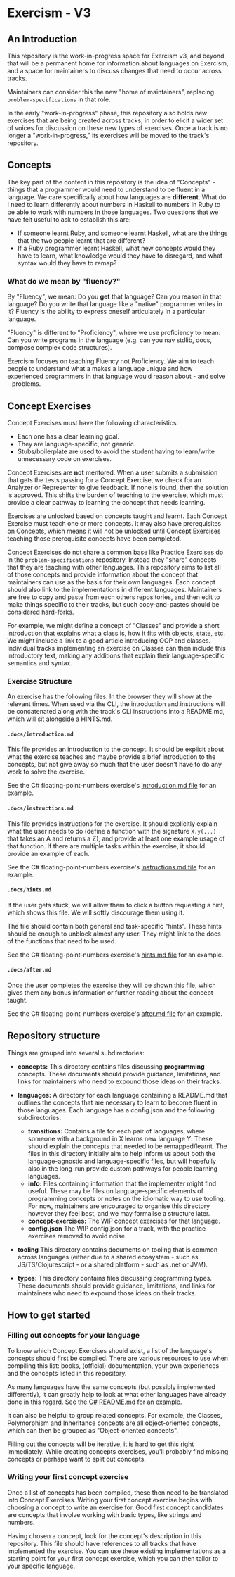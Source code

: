 # Exercism - V3

## An Introduction

This repository is the work-in-progress space for Exercism v3, and beyond that will be a permanent home for information about languages on Exercism, and a space for maintainers to discuss changes that need to occur across tracks.

Maintainers can consider this the new "home of maintainers", replacing `problem-specifications` in that role.

In the early "work-in-progress" phase, this repository also holds new exercises that are being created across tracks, in order to elicit a wider set of voices for discussion on these new types of exercises. Once a track is no longer a "work-in-progress," its exercises will be moved to the track's repository.

## Concepts

The key part of the content in this repository is the idea of "Concepts" - things that a programmer would need to understand to be fluent in a language. We care specifically about how languages are **different**. What do I need to learn differently about numbers in Haskell to numbers in Ruby to be able to work with numbers in those languages. Two questions that we have felt useful to ask to establish this are:

- If someone learnt Ruby, and someone learnt Haskell, what are the things that the two people learnt that are different?
- If a Ruby programmer learnt Haskell, what new concepts would they have to learn, what knowledge would they have to disregard, and what syntax would they have to remap?

### What do we mean by "fluency?"

By "Fluency", we mean: Do you **get** that language? Can you reason in that language? Do you write that language like a "native" programmer writes in it? Fluency is the ability to express oneself articulately in a particular language.

"Fluency" is different to "Proficiency", where we use proficiency to mean: Can you write programs in the language (e.g. can you nav stdlib, docs, compose complex code structures).

Exercism focuses on teaching Fluency not Proficiency. We aim to teach people to understand what a makes a language unique and how experienced programmers in that language would reason about - and solve - problems.

## Concept Exercises

Concept Exercises must have the following characteristics:

- Each one has a clear learning goal.
- They are language-specific, not generic.
- Stubs/boilerplate are used to avoid the student having to learn/write unnecessary code on exercises.

Concept Exercises are **not** mentored. When a user submits a submission that gets the tests passing for a Concept Exercise, we check for an Analyzer or Representer to give feedback. If none is found, then the solution is approved. This shifts the burden of teaching to the exercise, which must provide a clear pathway to learning the concept that needs learning.

Exercises are unlocked based on concepts taught and learnt. Each Concept Exercise must teach one or more concepts. It may also have prerequisites on Concepts, which means it will not be unlocked until Concept Exercises teaching those prerequisite concepts have been completed.

Concept Exercises do not share a common base like Practice Exercises do in the `problem-specifications` repository. Instead they "share" concepts that they are teaching with other languages. This repository aims to list all of those concepts and provide information about the concept that maintainers can use as the basis for their own languages. Each concept should also link to the implementations in different languages. Maintainers are free to copy and paste from each others repositories, and then edit to make things specific to their tracks, but such copy-and-pastes should be considered hard-forks.

For example, we might define a concept of "Classes" and provide a short introduction that explains what a class is, how it fits with objects, state, etc. We might include a link to a good article introducing OOP and classes. Individual tracks implementing an exercise on Classes can then include this introductory text, making any additions that explain their language-specific semantics and syntax.

### Exercise Structure

An exercise has the following files. In the browser they will show at the relevant times. When used via the CLI, the introduction and instructions will be concatenated along with the track's CLI instructions into a README.md, which will sit alongside a HINTS.md.

#### `.docs/introduction.md`

This file provides an introduction to the concept. It should be explicit about what the exercise teaches and maybe provide a brief introduction to the concepts, but not give away so much that the user doesn't have to do any work to solve the exercise.

See the C# floating-point-numbers exercise's [introduction.md file](./languages/csharp/concept-exercises/floating-point-numbers/.docs/introduction.md) for an example.

#### `.docs/instructions.md`

This file provides instructions for the exercise. It should explicitly explain what the user needs to do (define a function with the signature `X.y(...)` that takes an A and returns a Z), and provide at least one example usage of that function. If there are multiple tasks within the exercise, it should provide an example of each.

See the C# floating-point-numbers exercise's [instructions.md file](./languages/csharp/concept-exercises/floating-point-numbers/.docs/instructions.md) for an example.

#### `.docs/hints.md`

If the user gets stuck, we will allow them to click a button requesting a hint, which shows this file. We will softly discourage them using it.

The file should contain both general and task-specific "hints". These hints should be enough to unblock almost any user. They might link to the docs of the functions that need to be used.

See the C# floating-point-numbers exercise's [hints.md file](./languages/csharp/concept-exercises/floating-point-numbers/.docs/hints.md) for an example.

#### `.docs/after.md`

Once the user completes the exercise they will be shown this file, which gives them any bonus information or further reading about the concept taught.

See the C# floating-point-numbers exercise's [after.md file](./languages/csharp/concept-exercises/floating-point-numbers/.docs/after.md) for an example.

## Repository structure

Things are grouped into several subdirectories:

- **concepts:** This directory contains files discussing **programming** concepts. These documents should provide guidance, limitations, and links for maintainers who need to expound those ideas on their tracks.
- **languages:** A directory for each language containing a README.md that outlines the concepts that are necessary to learn to become fluent in those languages. Each language has a config.json and the following subdirectories:

  - **transitions:** Contains a file for each pair of languages, where someone with a background in X learns new language Y. These should explain the concepts that needed to be remapped/learnt. The files in this directory initially aim to help inform us about both the language-agnostic and language-specific files, but will hopefully also in the long-run provide custom pathways for people learning languages.
  - **info:** Files containing information that the implementer might find useful. These may be files on language-specific elements of programming concepts or notes on the idiomatic way to use tooling. For now, maintainers are encouraged to organise this directory however they feel best, and we may formalise a structure later.
  - **concept-exercises:** The WIP concept exercises for that language.
  - **config.json** The WIP config.json for a track, with the practice exercises removed to avoid noise.

- **tooling** This directory contains documents on tooling that is common across languages (either due to a shared ecosystem - such as JS/TS/Clojurescript - or a shared platform - such as .net or JVM).
- **types:** This directory contains files discussing programming types. These documents should provide guidance, limitations, and links for maintainers who need to expound those ideas on their tracks.

## How to get started

### Filling out concepts for your language

To know which Concept Exercises should exist, a list of the language's concepts should first be compiled. There are various resources to use when compiling this list: books, (official) documentation, your own experiences and the concepts listed in this repository.

As many languages have the same concepts (but possibly implemented differently), it can greatly help to look at what other languages have already done in this regard. See the [C# README.md](./languages/csharp/README.md) for an example.

It can also be helpful to group related concepts. For example, the Classes, Polymorphism and Inheritance concepts are all object-oriented concepts, which can then be grouped as "Object-oriented concepts".

Filling out the concepts will be iterative, it is hard to get this right immediately. While creating concepts exercises, you'll probably find missing concepts or perhaps want to split out concepts.

### Writing your first concept exercise

Once a list of concepts has been compiled, these then need to be translated into Concept Exercises. Writing your first concept exercise begins with choosing a concept to write an exercise for. Good first concept candidates are concepts that involve working with basic types, like strings and numbers.

Having chosen a concept, look for the concept's description in this repository. This file should have references to all tracks that have implemented the exercise. You can use these existing implementations as a starting point for your first concept exercise, which you can then tailor to your specific language.
